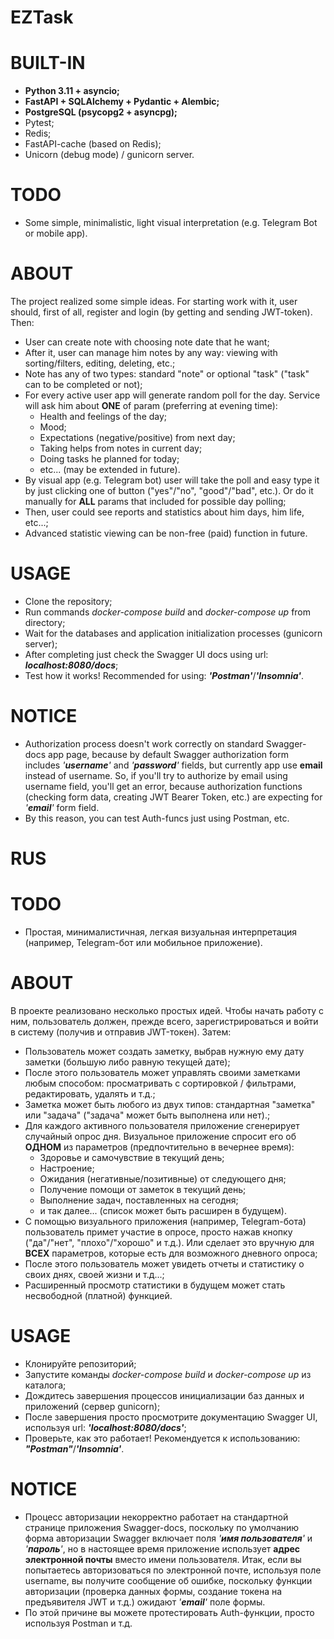 # **EZTask**

# BUILT-IN
- **Python 3.11 + asyncio;**
- **FastAPI + SQLAlchemy + Pydantic + Alembic;**
- **PostgreSQL (psycopg2 + asyncpg);**
- Pytest;
- Redis;
- FastAPI-cache (based on Redis);
- Unicorn (debug mode) / gunicorn server.

# TODO
- Some simple, minimalistic, light visual interpretation (e.g. Telegram Bot or mobile app).

# ABOUT
The project realized some simple ideas. For starting work with it, user should, first of all, register and login (by getting and sending JWT-token).
Then:
- User can create note with choosing note date that he want;
- After it, user can manage him notes by any way: viewing with sorting/filters, editing, deleting, etc.;
- Note has any of two types: standard "note" or optional "task" ("task" can to be completed or not);
- For every active user app will generate random poll for the day. Service will ask him about **ONE** of param (preferring at evening time):
    - Health and feelings of the day;
    - Mood;
    - Expectations (negative/positive) from next day;
    - Taking helps from notes in current day;
    - Doing tasks he planned for today;
    - etc... (may be extended in future).
- By visual app (e.g. Telegram bot) user will take the poll and easy type it by just clicking one of button ("yes"/"no", "good"/"bad", etc.). Or do it manually for **ALL** params that included for possible day polling;
- Then, user could see reports and statistics about him days, him life, etc...;
- Advanced statistic viewing can be non-free (paid) function in future.

# USAGE
- Clone the repository;
- Run commands _*docker-compose build*_ and _*docker-compose up*_ from directory;
- Wait for the databases and application initialization processes (gunicorn server);
- After completing just check the Swagger UI docs using url: _**localhost:8080/docs**_;
- Test how it works! Recommended for using: _**'Postman'**_/_**'Insomnia'**_.

# NOTICE
- Authorization process doesn't work correctly on standard Swagger-docs app page, because by default Swagger authorization form includes _'**username**'_ and _'**password**'_ fields, but currently app use **email** instead of username. So, if you'll try to authorize by email using username field, you'll get an error, because authorization functions (checking form data, creating JWT Bearer Token, etc.) are expecting for _'**email**'_ form field.
- By this reason, you can test Auth-funcs just using Postman, etc.

# **RUS**
# TODO
- Простая, минималистичная, легкая визуальная интерпретация (например, Telegram-бот или мобильное приложение).

# ABOUT
В проекте реализовано несколько простых идей. Чтобы начать работу с ним, пользователь должен, прежде всего, зарегистрироваться и войти в систему (получив и отправив JWT-токен).
Затем:
- Пользователь может создать заметку, выбрав нужную ему дату заметки (большую либо равную текущей дате);
- После этого пользователь может управлять своими заметками любым способом: просматривать с сортировкой / фильтрами, редактировать, удалять и т.д.;
- Заметка может быть любого из двух типов: стандартная "заметка" или "задача" ("задача" может быть выполнена или нет).;
- Для каждого активного пользователя приложение сгенерирует случайный опрос дня. Визуальное приложение спросит его об **ОДНОМ** из параметров (предпочтительно в вечернее время):
    - Здоровье и самочувствие в текущий день;
    - Настроение;
    - Ожидания (негативные/позитивные) от следующего дня;
    - Получение помощи от заметок в текущий день;
    - Выполнение задач, поставленных на сегодня;
    - и так далее... (список может быть расширен в будущем).
- С помощью визуального приложения (например, Telegram-бота) пользователь примет участие в опросе, просто нажав кнопку ("да"/"нет", "плохо"/"хорошо" и т.д.). Или сделает это вручную для **ВСЕХ** параметров, которые есть для возможного дневного опроса;
- После этого пользователь может увидеть отчеты и статистику о своих днях, своей жизни и т.д...;
- Расширенный просмотр статистики в будущем может стать несвободной (платной) функцией.

# USAGE
- Клонируйте репозиторий;
- Запустите команды _*docker-compose build*_ и _*docker-compose up*_ из каталога;
- Дождитесь завершения процессов инициализации баз данных и приложений (сервер gunicorn);
- После завершения просто просмотрите документацию Swagger UI, используя url: _**'localhost:8080/docs'**_;
- Проверьте, как это работает! Рекомендуется к использованию: _**"Postman"**_/_**'Insomnia'**_.

# NOTICE
- Процесс авторизации некорректно работает на стандартной странице приложения Swagger-docs, поскольку по умолчанию форма авторизации Swagger включает поля _'**имя пользователя**'_ и _'**пароль**'_, но в настоящее время приложение использует **адрес электронной почты** вместо имени пользователя. Итак, если вы попытаетесь авторизоваться по электронной почте, используя поле username, вы получите сообщение об ошибке, поскольку функции авторизации (проверка данных формы, создание токена на предъявителя JWT и т.д.) ожидают _'**email**'_ поле формы.
- По этой причине вы можете протестировать Auth-функции, просто используя Postman и т.д.
